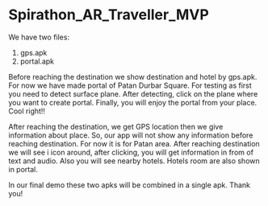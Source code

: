 # Spirathon_AR_Traveller_MVP

We have two files:
1. gps.apk
2. portal.apk

Before reaching the destination we show destination and hotel by gps.apk. For now we have made portal of Patan Durbar Square. For testing as first you need to detect surface plane. After detecting, click on the plane where you want to create portal. Finally, you will enjoy the portal from your place. Cool right!!

After reaching the destination, we get GPS location then we give information about place. So, our app will not show any information before reaching destination. For now it is for Patan area. After reaching destination we will see i icon around, after clicking, you will get information in from of text and audio. Also you will see nearby hotels. Hotels room are also shown in portal.

In our final demo these two apks will be combined in a single apk.
Thank you!
